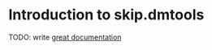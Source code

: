 # Introduction to skip.dmtools

TODO: write [great documentation](http://jacobian.org/writing/what-to-write/)
